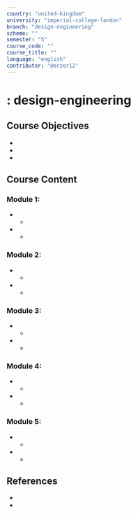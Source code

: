 ```yaml
---
country: "united-kingdom"
university: "imperial-college-london"
branch: "design-engineering"
scheme: ""
semester: "5"
course_code: ""
course_title: ""
language: "english"
contributor: "@erzer12"
---
```

# : design-engineering

## Course Objectives
* 
* 
* 

## Course Content
### Module 1: 
* 
  - 
* 
  - 

### Module 2: 
* 
  - 
* 
  - 

### Module 3: 
* 
  - 
* 
  - 

### Module 4: 
* 
  - 
* 
  - 

### Module 5: 
* 
  - 
* 
  - 

## References
* 
* 
